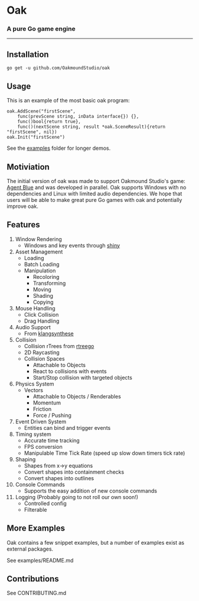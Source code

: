 # Oak 
### A pure Go game engine

----

## Installation
`go get -u github.com/OakmoundStudio/oak`

## Usage
This is an example of the most basic oak program:
```
oak.AddScene("firstScene",
    func(prevScene string, inData interface{}) {},
    func()bool{return true},
    func()(nextScene string, result *oak.SceneResult){return "firstScene", nil})
oak.Init("firstScene")
```
See the [examples](examples) folder for longer demos.

## Motiviation
The initial version of oak was made to support Oakmound Studio's game:
[Agent Blue](http://oakmound.blogspot.com/) and was developed in parallel.
Oak supports Windows with no dependencies and Linux with limited audio dependencies.
 We hope that users will be able to make great pure Go games with oak and potentially improve oak.



## Features
1. Window Rendering
    - Windows and key events through [shiny](https://github.com/golang/exp/tree/master/shiny)
1. Asset Management
    - Loading
    - Batch Loading
    - Manipulation
        - Recoloring
        - Transforming
        - Moving
        - Shading
        - Copying
1. Mouse Handling 
    - Click Collision
    - Drag Handling
1. Audio Support
    - From [klangsynthese](https://github.com/200sc/klangsynthese)
1. Collision
    - Collision rTrees from [rtreego](https://github.com/dhconnelly/rtreego)
    - 2D Raycasting
    - Collision Spaces
        - Attachable to Objects
        - React to collisions with events
        - Start/Stop collision with targeted objects
1. Physics System
    - Vectors
        - Attachable to Objects / Renderables
        - Momentum
        - Friction
        - Force / Pushing
1. Event Driven System
    - Entities can bind and trigger events
1. Timing system
    - Accurate time tracking
    - FPS conversion
    - Manipulable Time Tick Rate (speed up slow down timers tick rate)
1. Shaping 
    - Shapes from x->y equations
    - Convert shapes into containment checks
    - Convert shapes into outlines
1. Console Commands
    - Supports the easy addition of new console commands
1. Logging (Probably going to not roll our own soon!)
    - Controlled config
    - Filterable


## More Examples

Oak contains a few snippet examples, but a number of examples exist as external packages.

See examples/README.md

## Contributions
See CONTRIBUTING.md
